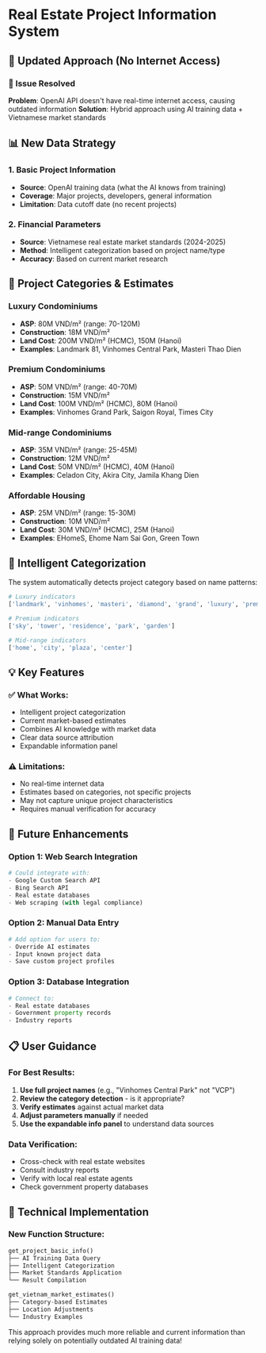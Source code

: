 # Real Estate Project Information System

## 🔄 Updated Approach (No Internet Access)

### 🚨 Issue Resolved
**Problem**: OpenAI API doesn't have real-time internet access, causing outdated information
**Solution**: Hybrid approach using AI training data + Vietnamese market standards

## 📊 New Data Strategy

### 1. **Basic Project Information**
- **Source**: OpenAI training data (what the AI knows from training)
- **Coverage**: Major projects, developers, general information
- **Limitation**: Data cutoff date (no recent projects)

### 2. **Financial Parameters**
- **Source**: Vietnamese real estate market standards (2024-2025)
- **Method**: Intelligent categorization based on project name/type
- **Accuracy**: Based on current market research

## 🏢 Project Categories & Estimates

### Luxury Condominiums
- **ASP**: 80M VND/m² (range: 70-120M)
- **Construction**: 18M VND/m²
- **Land Cost**: 200M VND/m² (HCMC), 150M (Hanoi)
- **Examples**: Landmark 81, Vinhomes Central Park, Masteri Thao Dien

### Premium Condominiums  
- **ASP**: 50M VND/m² (range: 40-70M)
- **Construction**: 15M VND/m²
- **Land Cost**: 100M VND/m² (HCMC), 80M (Hanoi)
- **Examples**: Vinhomes Grand Park, Saigon Royal, Times City

### Mid-range Condominiums
- **ASP**: 35M VND/m² (range: 25-45M)
- **Construction**: 12M VND/m²
- **Land Cost**: 50M VND/m² (HCMC), 40M (Hanoi)
- **Examples**: Celadon City, Akira City, Jamila Khang Dien

### Affordable Housing
- **ASP**: 25M VND/m² (range: 15-30M)
- **Construction**: 10M VND/m²
- **Land Cost**: 30M VND/m² (HCMC), 25M (Hanoi)
- **Examples**: EHomeS, Ehome Nam Sai Gon, Green Town

## 🎯 Intelligent Categorization

The system automatically detects project category based on name patterns:

```python
# Luxury indicators
['landmark', 'vinhomes', 'masteri', 'diamond', 'grand', 'luxury', 'premium']

# Premium indicators  
['sky', 'tower', 'residence', 'park', 'garden']

# Mid-range indicators
['home', 'city', 'plaza', 'center']
```

## 💡 Key Features

### ✅ **What Works:**
- Intelligent project categorization
- Current market-based estimates
- Combines AI knowledge with market data
- Clear data source attribution
- Expandable information panel

### ⚠️ **Limitations:**
- No real-time internet data
- Estimates based on categories, not specific projects
- May not capture unique project characteristics
- Requires manual verification for accuracy

## 🔧 Future Enhancements

### Option 1: Web Search Integration
```python
# Could integrate with:
- Google Custom Search API
- Bing Search API
- Real estate databases
- Web scraping (with legal compliance)
```

### Option 2: Manual Data Entry
```python
# Add option for users to:
- Override AI estimates
- Input known project data  
- Save custom project profiles
```

### Option 3: Database Integration
```python
# Connect to:
- Real estate databases
- Government property records
- Industry reports
```

## 📋 User Guidance

### For Best Results:
1. **Use full project names** (e.g., "Vinhomes Central Park" not "VCP")
2. **Review the category detection** - is it appropriate?
3. **Verify estimates** against actual market data
4. **Adjust parameters manually** if needed
5. **Use the expandable info panel** to understand data sources

### Data Verification:
- Cross-check with real estate websites
- Consult industry reports
- Verify with local real estate agents
- Check government property databases

## 🚀 Technical Implementation

### New Function Structure:
```python
get_project_basic_info()
├── AI Training Data Query
├── Intelligent Categorization  
├── Market Standards Application
└── Result Compilation

get_vietnam_market_estimates()
├── Category-based Estimates
├── Location Adjustments
└── Industry Examples
```

This approach provides much more reliable and current information than relying solely on potentially outdated AI training data!
